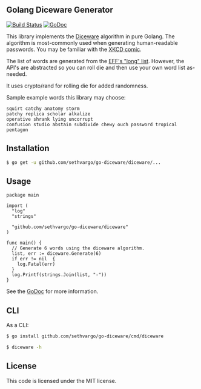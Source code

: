 ## Golang Diceware Generator

[![Build Status](https://travis-ci.org/sethvargo/go-diceware.svg?branch=master)](https://travis-ci.org/sethvargo/go-diceware)
[![GoDoc](https://godoc.org/github.com/sethvargo/go-diceware?status.svg)](https://godoc.org/github.com/sethvargo/go-diceware)

This library implements the [Diceware](https://en.wikipedia.org/wiki/Diceware)
algorithm in pure Golang. The algorithm is most-commonly used when generating
human-readable passwords. You may be familiar with the [XKCD
comic](https://xkcd.com/936/).

The list of words are generated from the [EFF's "long"
list](https://www.eff.org/deeplinks/2016/07/new-wordlists-random-passphrases).
However, the API's are abstracted so you can roll die and then use your own word
list as-needed.

It uses crypto/rand for rolling die for added randomness.

Sample example words this library may choose:

```text
squirt catchy anatomy storm
patchy replica scholar alkalize
operative shrank lying uncorrupt
confusion studio abstain subdivide chewy ouch password tropical pentagon
```

## Installation

```sh
$ go get -u github.com/sethvargo/go-diceware/diceware/...
```

## Usage

```golang
package main

import (
  "log"
  "strings"

  "github.com/sethvargo/go-diceware/diceware"
)

func main() {
  // Generate 6 words using the diceware algorithm.
  list, err := diceware.Generate(6)
  if err != nil  {
    log.Fatal(err)
  }
  log.Printf(strings.Join(list, "-"))
}
```

See the [GoDoc](https://godoc.org/github.com/sethvargo/go-diceware) for more
information.

## CLI

As a CLI:

```sh
$ go install github.com/sethvargo/go-diceware/cmd/diceware
```

```sh
$ diceware -h
```

## License

This code is licensed under the MIT license.
